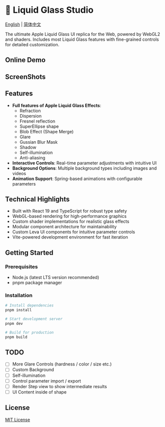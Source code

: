 # 🔮 Liquid Glass Studio

[English](README.md) | [简体中文](README-zh.md)

The ultimate Apple Liquid Glass UI replica for the Web, powered by WebGL2 and shaders. Includes most Liquid Glass features with fine-grained controls for detailed customization.

## Online Demo

## ScreenShots

## Features

- **Full features of Apple Liquid Glass Effects**:
  - Refraction
  - Dispersion
  - Fresnel reflection
  - SuperEllipse shape
  - Blob Effect (Shape Merge)
  - Glare
  - Gussian Blur Mask
  - Shadow
  - Self-illumination
  - Anti-aliasing
- **Interactive Controls**: Real-time parameter adjustments with intuitive UI
- **Background Options**: Multiple background types including images and videos
- **Animation Support**: Spring-based animations with configurable parameters

## Technical Highlights

- Built with React 19 and TypeScript for robust type safety
- WebGL-based rendering for high-performance graphics
- Custom shader implementations for realistic glass effects
- Modular component architecture for maintainability
- Custom Leva UI components for intuitive parameter controls
- Vite-powered development environment for fast iteration

## Getting Started

### Prerequisites

- Node.js (latest LTS version recommended)
- pnpm package manager

### Installation

```bash
# Install dependencies
pnpm install

# Start development server
pnpm dev

# Build for production
pnpm build
```

## TODO

- [ ] More Glare Controls (hardness / color / size etc.)
- [ ] Custom Background
- [ ] Self-illumination
- [ ] Control parameter import / export
- [ ] Render Step view to show intermediate results
- [ ] UI Content inside of shape

## License

[MIT License](LICENSE)
